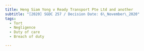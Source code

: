 ```yaml
---
title: Heng Siam Yong v Ready Transport Pte Ltd and another
subtitle: "[2020] SGDC 257 / Decision Date: 6\_November\_2020"
tags:
  - Tort
  - Negligence
  - Duty of care
  - Breach of duty

---
```

